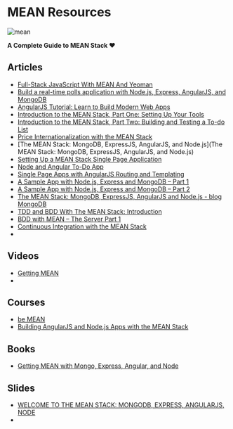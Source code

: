# MEAN Resources

![mean](http://i.imgur.com/7j43Fzf.jpg)

**A Complete Guide to MEAN Stack ❤**

## Articles

* [Full-Stack JavaScript With MEAN And Yeoman](http://addyosmani.com/blog/full-stack-javascript-with-mean-and-yeoman/)
* [Build a real-time polls application with Node.js, Express, AngularJS, and MongoDB](http://www.ibm.com/developerworks/library/wa-nodejs-polling-app/)
* [AngularJS Tutorial: Learn to Build Modern Web Apps](http://www.thinkster.io/angularjs/GUIDJbpIie/angularjs-tutorial-learn-to-build-modern-web-apps)
* [Introduction to the MEAN Stack, Part One: Setting Up Your Tools](http://thecodebarbarian.wordpress.com/2013/07/22/introduction-to-the-mean-stack-part-one-setting-up-your-tools/)
* [Introduction to the MEAN Stack, Part Two: Building and Testing a To-do List](http://thecodebarbarian.wordpress.com/2013/07/29/introduction-to-the-mean-stack-part-two-building-and-testing-a-to-do-list/)
* [Price Internationalization with the MEAN Stack](http://thecodebarbarian.wordpress.com/2013/12/02/price-internationalization-with-the-mean-stack/)
* [The MEAN Stack: MongoDB, ExpressJS, AngularJS, and Node.js](The MEAN Stack: MongoDB, ExpressJS, AngularJS, and Node.js)
* [Setting Up a MEAN Stack Single Page Application](http://scotch.io/bar-talk/setting-up-a-mean-stack-single-page-application)
* [Node and Angular To-Do App](http://scotch.io/series/node-and-angular-to-do-app)
* [Single Page Apps with AngularJS Routing and Templating](http://scotch.io/tutorials/javascript/single-page-apps-with-angularjs-routing-and-templating)
* [A Sample App with Node.js, Express and MongoDB – Part 1](http://blog.ijasoneverett.com/2013/03/a-sample-app-with-node-js-express-and-mongodb-part-1/)
* [A Sample App with Node.js, Express and MongoDB – Part 2](http://blog.ijasoneverett.com/2013/04/a-sample-app-with-node-js-express-and-mongodb-part-2/)
* [The MEAN Stack: MongoDB, ExpressJS, AngularJS and Node.js - blog MongoDB](http://blog.mongodb.org/post/49262866911/the-mean-stack-mongodb-expressjs-angularjs-and)
* [TDD and BDD With The MEAN Stack: Introduction](http://attackofzach.com/tdd-bdd-mean-part1/)
* [BDD with MEAN – The Server Part 1](http://attackofzach.com/bdd-with-mean-the-server-part-1/)
* [Continuous Integration with the MEAN Stack](http://attackofzach.com/continuous-integration-with-the-mean-stack/)
* []()

## Videos

* [Getting MEAN](https://www.youtube.com/watch?v=XwSFg8nqBFA)
* []()

## Courses

* [be MEAN](http://bemean.com.br/)
* [Building AngularJS and Node.js Apps with the MEAN Stack](http://pluralsight.com/training/Courses/TableOfContents/building-angularjs-nodejs-apps-mean)

## Books

* [Getting MEAN with Mongo, Express, Angular, and Node](http://www.manning.com/sholmes/)

## Slides

* [WELCOME TO THE MEAN STACK: MONGODB, EXPRESS, ANGULARJS, NODE](http://robrich.org/slides/welcome_to_the_mean_stack/#/)
* []()

